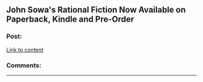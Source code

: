 ## John Sowa's Rational Fiction Now Available on Paperback, Kindle and Pre-Order

### Post:

[Link to content](https://www.amazon.com/Great-Works-logic-magic-Sowa/dp/1981955577)

### Comments:

---

